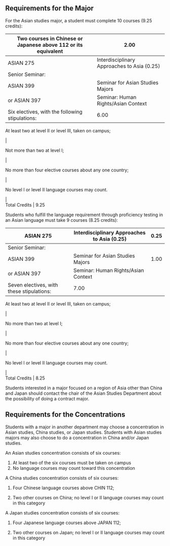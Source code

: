 

##  Requirements for the Major

For the Asian studies major, a student must complete 10 courses (9.25 credits):

Two courses in Chinese or Japanese above 112 or its equivalent  |  2.00  
---|---  
ASIAN 275  |  Interdisciplinary Approaches to Asia (0.25)  |  0.25  
Senior Seminar:  |  
ASIAN 399  |  Seminar for Asian Studies Majors  |  1.00  
or ASIAN 397  |  Seminar: Human Rights/Asian Context  
Six electives, with the following stipulations:  |  6.00  
  
At least two at level II or level III, taken on campus;

|  
  
Not more than two at level I;

|  
  
No more than four elective courses about any one country;

|  
  
No level I or level II language courses may count.

|  
Total Credits  |  9.25  
  
Students who fulfill the language requirement through proficiency testing in an Asian language must take 9 courses (8.25 credits):

ASIAN 275  |  Interdisciplinary Approaches to Asia (0.25)  |  0.25  
---|---|---  
Senior Seminar:  |  
ASIAN 399  |  Seminar for Asian Studies Majors  |  1.00  
or ASIAN 397  |  Seminar: Human Rights/Asian Context  
Seven electives, with these stipulations:  |  7.00  
  
At least two at level II or level III, taken on campus;

|  
  
No more than two at level I;

|  
  
No more than four elective courses about any one country;

|  
  
No level I or level II language courses may count.

|  
Total Credits  |  8.25  
  
Students interested in a major focused on a region of Asia other than China and Japan should contact the chair of the Asian Studies Department about the possibility of doing a contract major.

##  Requirements for the Concentrations

Students with a major in another department may choose a concentration in Asian studies, China studies, or Japan studies. Students with Asian studies majors may also choose to do a concentration in China and/or Japan studies.

An Asian studies concentration consists of six courses:

  1. At least two of the six courses must be taken on campus 
  2. No language courses may count toward this concentration 

A China studies concentration consists of six courses:

  1. Four Chinese language courses above CHIN 112; 

  2. Two other courses on China; no level I or II language courses may count in this category 

A Japan studies concentration consists of six courses:

  1. Four Japanese language courses above JAPAN 112; 

  2. Two other courses on Japan; no level I or II language courses may count in this category 

